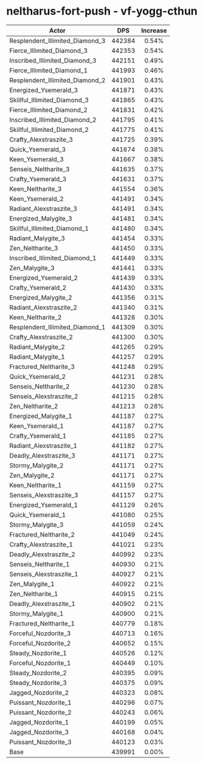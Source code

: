 # neltharus-fort-push - vf-yogg-cthun
| Actor | DPS | Increase |
|---|:---:|:---:|
|Resplendent_Illimited_Diamond_3|442384|0.54%|
|Fierce_Illimited_Diamond_3|442353|0.54%|
|Inscribed_Illimited_Diamond_3|442151|0.49%|
|Fierce_Illimited_Diamond_1|441993|0.46%|
|Resplendent_Illimited_Diamond_2|441901|0.43%|
|Energized_Ysemerald_3|441871|0.43%|
|Skillful_Illimited_Diamond_3|441865|0.43%|
|Fierce_Illimited_Diamond_2|441831|0.42%|
|Inscribed_Illimited_Diamond_2|441795|0.41%|
|Skillful_Illimited_Diamond_2|441775|0.41%|
|Crafty_Alexstraszite_3|441725|0.39%|
|Quick_Ysemerald_3|441674|0.38%|
|Keen_Ysemerald_3|441667|0.38%|
|Senseis_Neltharite_3|441635|0.37%|
|Crafty_Ysemerald_3|441631|0.37%|
|Keen_Neltharite_3|441554|0.36%|
|Keen_Ysemerald_2|441491|0.34%|
|Radiant_Alexstraszite_3|441491|0.34%|
|Energized_Malygite_3|441481|0.34%|
|Skillful_Illimited_Diamond_1|441480|0.34%|
|Radiant_Malygite_3|441454|0.33%|
|Zen_Neltharite_3|441450|0.33%|
|Inscribed_Illimited_Diamond_1|441449|0.33%|
|Zen_Malygite_3|441441|0.33%|
|Energized_Ysemerald_2|441439|0.33%|
|Crafty_Ysemerald_2|441430|0.33%|
|Energized_Malygite_2|441356|0.31%|
|Radiant_Alexstraszite_2|441340|0.31%|
|Keen_Neltharite_2|441328|0.30%|
|Resplendent_Illimited_Diamond_1|441309|0.30%|
|Crafty_Alexstraszite_2|441300|0.30%|
|Radiant_Malygite_2|441265|0.29%|
|Radiant_Malygite_1|441257|0.29%|
|Fractured_Neltharite_3|441248|0.29%|
|Quick_Ysemerald_2|441231|0.28%|
|Senseis_Neltharite_2|441230|0.28%|
|Senseis_Alexstraszite_2|441215|0.28%|
|Zen_Neltharite_2|441213|0.28%|
|Energized_Malygite_1|441187|0.27%|
|Keen_Ysemerald_1|441187|0.27%|
|Crafty_Ysemerald_1|441185|0.27%|
|Radiant_Alexstraszite_1|441182|0.27%|
|Deadly_Alexstraszite_3|441171|0.27%|
|Stormy_Malygite_2|441171|0.27%|
|Zen_Malygite_2|441171|0.27%|
|Keen_Neltharite_1|441159|0.27%|
|Senseis_Alexstraszite_3|441157|0.27%|
|Energized_Ysemerald_1|441129|0.26%|
|Quick_Ysemerald_1|441080|0.25%|
|Stormy_Malygite_3|441059|0.24%|
|Fractured_Neltharite_2|441049|0.24%|
|Crafty_Alexstraszite_1|441021|0.23%|
|Deadly_Alexstraszite_2|440992|0.23%|
|Senseis_Neltharite_1|440930|0.21%|
|Senseis_Alexstraszite_1|440927|0.21%|
|Zen_Malygite_1|440922|0.21%|
|Zen_Neltharite_1|440915|0.21%|
|Deadly_Alexstraszite_1|440902|0.21%|
|Stormy_Malygite_1|440900|0.21%|
|Fractured_Neltharite_1|440779|0.18%|
|Forceful_Nozdorite_3|440713|0.16%|
|Forceful_Nozdorite_2|440652|0.15%|
|Steady_Nozdorite_1|440526|0.12%|
|Forceful_Nozdorite_1|440449|0.10%|
|Steady_Nozdorite_2|440395|0.09%|
|Steady_Nozdorite_3|440375|0.09%|
|Jagged_Nozdorite_2|440323|0.08%|
|Puissant_Nozdorite_1|440296|0.07%|
|Puissant_Nozdorite_2|440243|0.06%|
|Jagged_Nozdorite_1|440199|0.05%|
|Jagged_Nozdorite_3|440168|0.04%|
|Puissant_Nozdorite_3|440123|0.03%|
|Base|439991|0.00%|
